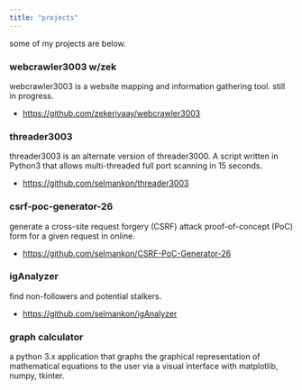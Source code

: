 ```yaml
---
title: "projects"
---
```


some of my projects are below.

### webcrawler3003 w/zek

webcrawler3003 is a website mapping and information gathering tool. still in progress.

* https://github.com/zekeriyaay/webcrawler3003

### threader3003

threader3003 is an alternate version of threader3000. A script written in Python3 that allows multi-threaded full port scanning in 15 seconds.

* https://github.com/selmankon/threader3003

### csrf-poc-generator-26

generate a cross-site request forgery (CSRF) attack proof-of-concept (PoC) form for a given request in online. 

* https://github.com/selmankon/CSRF-PoC-Generator-26

### igAnalyzer

find non-followers and potential stalkers.

* https://github.com/selmankon/igAnalyzer


### graph calculator

a python 3.x application that graphs the graphical representation of mathematical equations to the user via a visual interface with matplotlib, numpy, tkinter.


